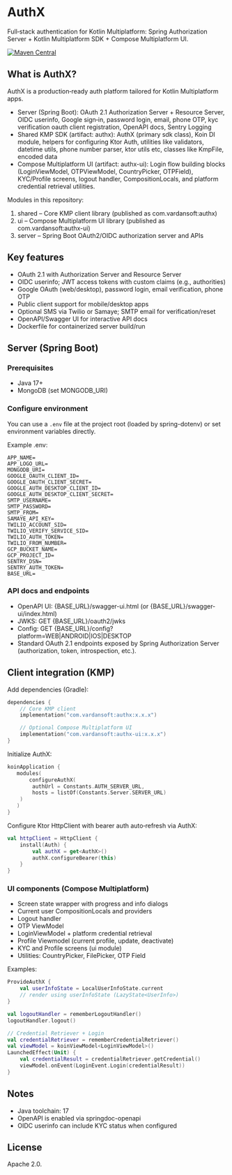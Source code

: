 # AuthX

Full‑stack authentication for Kotlin Multiplatform: Spring Authorization Server + Kotlin Multiplatform SDK + Compose Multiplatform UI.


[![Maven Central](https://maven-badges.herokuapp.com/maven-central/com.vardansoft/authx/badge.svg)](https://maven-badges.herokuapp.com/maven-central/com.vardansoft/authx)

## What is AuthX?
AuthX is a production‑ready auth platform tailored for Kotlin Multiplatform apps.
- Server (Spring Boot): OAuth 2.1 Authorization Server + Resource Server, OIDC userinfo, Google sign‑in, password login, email, phone OTP, kyc verification oauth client registration, OpenAPI docs, Sentry Logging
- Shared KMP SDK (artifact: authx): AuthX (primary sdk class), Koin DI module, helpers for configuring Ktor Auth, utilities like validators, datetime utils, phone number parser, ktor utils etc, classes like KmpFile, encoded data
- Compose Multiplatform UI (artifact: authx-ui): Login flow building blocks (LoginViewModel, OTPViewModel, CountryPicker, OTPField), KYC/Profile screens, logout handler, CompositionLocals, and platform credential retrieval utilities.

Modules in this repository:
1. shared – Core KMP client library (published as com.vardansoft:authx)
2. ui – Compose Multiplatform UI library (published as com.vardansoft:authx-ui)
3. server – Spring Boot OAuth2/OIDC authorization server and APIs

## Key features
- OAuth 2.1 with Authorization Server and Resource Server
- OIDC userinfo; JWT access tokens with custom claims (e.g., authorities)
- Google OAuth (web/desktop), password login, email verification, phone OTP
- Public client support for mobile/desktop apps
- Optional SMS via Twilio or Samaye; SMTP email for verification/reset
- OpenAPI/Swagger UI for interactive API docs
- Dockerfile for containerized server build/run

## Server (Spring Boot)

### Prerequisites
- Java 17+
- MongoDB (set MONGODB_URI)

### Configure environment
You can use a `.env` file at the project root (loaded by spring-dotenv) or set environment variables directly.

Example .env:
```
APP_NAME=
APP_LOGO_URL=
MONGODB_URI=
GOOGLE_OAUTH_CLIENT_ID=
GOOGLE_OAUTH_CLIENT_SECRET=
GOOGLE_AUTH_DESKTOP_CLIENT_ID=
GOOGLE_AUTH_DESKTOP_CLIENT_SECRET=
SMTP_USERNAME=
SMTP_PASSWORD=
SMTP_FROM=
SAMAYE_API_KEY=
TWILIO_ACCOUNT_SID=
TWILIO_VERIFY_SERVICE_SID=
TWILIO_AUTH_TOKEN=
TWILIO_FROM_NUMBER=
GCP_BUCKET_NAME=
GCP_PROJECT_ID=
SENTRY_DSN=
SENTRY_AUTH_TOKEN=
BASE_URL=
```

### API docs and endpoints
- OpenAPI UI: {BASE_URL}/swagger-ui.html (or {BASE_URL}/swagger-ui/index.html)
- JWKS: GET {BASE_URL}/oauth2/jwks
- Config: GET {BASE_URL}/config?platform=WEB|ANDROID|IOS|DESKTOP
- Standard OAuth 2.1 endpoints exposed by Spring Authorization Server (authorization, token, introspection, etc.).

## Client integration (KMP)
Add dependencies (Gradle):

```kotlin
dependencies {
    // Core KMP client
    implementation("com.vardansoft:authx:x.x.x")

    // Optional Compose Multiplatform UI
    implementation("com.vardansoft:authx-ui:x.x.x")
}
```

Initialize AuthX:
```kotlin
koinApplication {
   modules(
       configureAuthX(
        authUrl = Constants.AUTH_SERVER_URL,
        hosts = listOf(Constants.Server.SERVER_URL)
    )
   )
}
```

Configure Ktor HttpClient with bearer auth auto‑refresh via AuthX:
```kotlin
val httpClient = HttpClient {
    install(Auth) {
        val authX = get<AuthX>()
        authX.configureBearer(this)
    }
}
```

### UI components (Compose Multiplatform)
- Screen state wrapper with progress and info dialogs
- Current user CompositionLocals and providers
- Logout handler
- OTP ViewModel
- LoginViewModel + platform credential retrieval
- Profile Viewmodel (current profile, update, deactivate)
- KYC and Profile screens (ui module)
- Utilities: CountryPicker, FilePicker, OTP Field

Examples:
```kotlin
ProvideAuthX {
    val userInfoState = LocalUserInfoState.current
    // render using userInfoState (LazyState<UserInfo>)
}
```
```kotlin
val logoutHandler = rememberLogoutHandler()
logoutHandler.logout()
```
```kotlin
// Credential Retriever + Login
val credentialRetriever = rememberCredentialRetriever()
val viewModel = koinViewModel<LoginViewModel>()
LaunchedEffect(Unit) {
    val credentialResult = credentialRetriever.getCredential()
    viewModel.onEvent(LoginEvent.Login(credentialResult))
}
```

## Notes
- Java toolchain: 17
- OpenAPI is enabled via springdoc-openapi
- OIDC userinfo can include KYC status when configured

## License
Apache 2.0.
